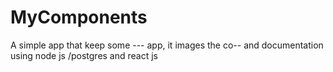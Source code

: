 # MyComponents
A simple app that keep some --- app, it images the co-- and documentation using node js /postgres and react js
